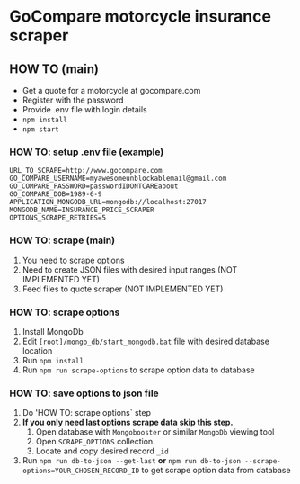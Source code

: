 # GoCompare motorcycle insurance scraper #

## HOW TO (main) ##

* Get a quote for a motorcycle at gocompare.com
* Register with the password
* Provide .env file with login details
* `npm install`
* `npm start`

### HOW TO: setup .env file (example) ###

```text
URL_TO_SCRAPE=http://www.gocompare.com
GO_COMPARE_USERNAME=myawesomeunblockablemail@gmail.com
GO_COMPARE_PASSWORD=passwordIDONTCAREabout
GO_COMPARE_DOB=1989-6-9
APPLICATION_MONGODB_URL=mongodb://localhost:27017
MONGODB_NAME=INSURANCE_PRICE_SCRAPER
OPTIONS_SCRAPE_RETRIES=5
```

### HOW TO: scrape (main) ###

1. You need to scrape options
2. Need to create JSON files with desired input ranges (NOT IMPLEMENTED YET)
3. Feed files to quote scraper (NOT IMPLEMENTED YET)

### HOW TO: scrape options ###

1. Install MongoDb
2. Edit `[root]/mongo_db/start_mongodb.bat` file with desired database location
3. Run `npm install`
4. Run `npm run scrape-options` to scrape option data to database

### HOW TO: save options to json file ###

1. Do 'HOW TO: scrape options` step
2. **If you only need last options scrape data skip this step.**
    1. Open database with `Mongobooster` or similar `MongoDb` viewing tool
    2. Open `SCRAPE_OPTIONS` collection
    3. Locate and copy desired record `_id`
3. Run `npm run db-to-json --get-last` **or** `npm run db-to-json --scrape-options=YOUR_CHOSEN_RECORD_ID` to get scrape option data from database